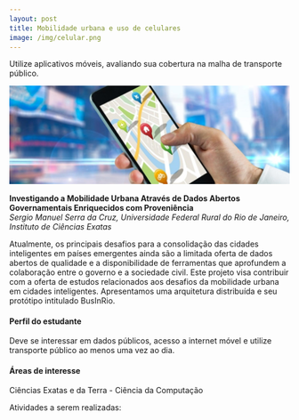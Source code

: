 ```yaml
---
layout: post
title: Mobilidade urbana e uso de celulares
image: /img/celular.png
---
```


Utilize aplicativos móveis, avaliando sua cobertura na malha de transporte público.

![](/img/urbana.jpg)

**Investigando a Mobilidade Urbana Através de Dados Abertos Governamentais Enriquecidos com Proveniência**  
*Sergio Manuel Serra da Cruz, Universidade Federal Rural do Rio de Janeiro, Instituto de Ciências Exatas*

Atualmente, os principais desafios para a consolidação das cidades inteligentes em países emergentes ainda são a limitada oferta de dados abertos de qualidade e a disponibilidade de ferramentas que aprofundem a colaboração entre o governo e a sociedade civil. Este projeto visa contribuir com a oferta de estudos relacionados aos desafios da mobilidade urbana em cidades inteligentes. Apresentamos uma arquitetura distribuída e seu protótipo intitulado BusInRio.

#### Perfil do estudante
 Deve se interessar em dados públicos, acesso a internet móvel  e utilize transporte público ao menos uma vez ao dia.

#### Áreas de interesse
Ciências Exatas e da Terra - Ciência da Computação

Atividades a serem realizadas:

